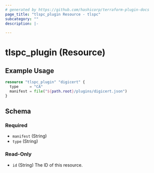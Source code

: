 ```yaml
---
# generated by https://github.com/hashicorp/terraform-plugin-docs
page_title: "tlspc_plugin Resource - tlspc"
subcategory: ""
description: |-
  
---
```


# tlspc_plugin (Resource)



## Example Usage

```terraform
resource "tlspc_plugin" "digicert" {
  type     = "CA"
  manifest = file("${path.root}/plugins/digicert.json")
}
```

<!-- schema generated by tfplugindocs -->
## Schema

### Required

- `manifest` (String)
- `type` (String)

### Read-Only

- `id` (String) The ID of this resource.
